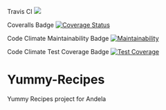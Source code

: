 
Travis CI
![](https://travis-ci.org/adelinetush/Yummy-Recipes.svg?branch=master)

Coveralls Badge
[![Coverage Status](https://coveralls.io/repos/github/adelinetush/Yummy-Recipes/badge.svg?branch=master)](https://coveralls.io/github/adelinetush/Yummy-Recipes?branch=master)

Code Climate Maintainability Badge
[![Maintainability](https://api.codeclimate.com/v1/badges/833e1712ca3af333c110/maintainability)](https://codeclimate.com/github/adelinetush/Yummy-Recipes/maintainability)

Code Climate Test Coverage Badge
[![Test Coverage](https://api.codeclimate.com/v1/badges/833e1712ca3af333c110/test_coverage)](https://codeclimate.com/github/adelinetush/Yummy-Recipes/test_coverage)

# Yummy-Recipes
Yummy Recipes project for Andela
